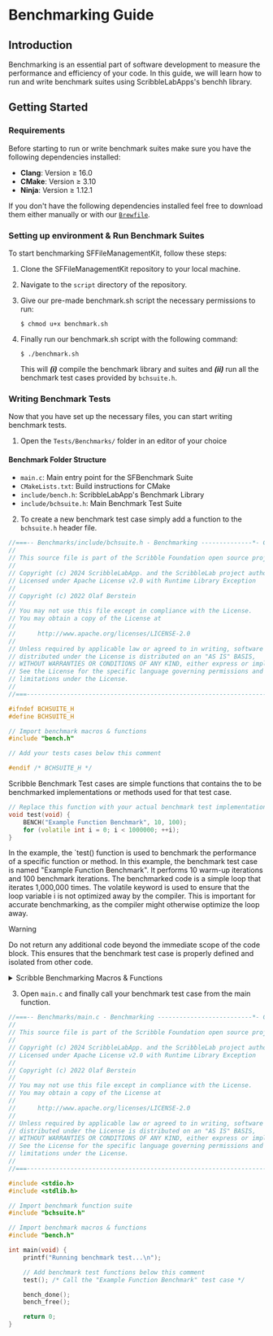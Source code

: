 # Benchmarking Guide

## Introduction

Benchmarking is an essential part of software development to measure the performance and efficiency of your code. In this guide, we will learn how to run and write benchmark suites using ScribbleLabApps's benchh library.

## Getting Started

### Requirements

Before starting to run or write benchmark suites make sure you have the following dependencies installed:

- **Clang**: Version ≥ 16.0
- **CMake**: Version ≥ 3.10
- **Ninja**: Version ≥ 1.12.1

If you don't have the following dependencies installed feel free to download them either manually or with our [`Brewfile`](https://github.com/ScribbleLabApp/SFFileManagementKit/blob/main/Brewfile).

### Setting up environment & Run Benchmark Suites

To start benchmarking SFFileManagementKit, follow these steps:

1. Clone the SFFileManagementKit repository to your local machine.

2. Navigate to the `script` directory of the repository.

3. Give our pre-made benchmark.sh script the necessary permissions to run:

    ```shell
    $ chmod u+x benchmark.sh
    ```
   
4. Finally run our benchmark.sh script with the following command:

    ```shell
    $ ./benchmark.sh
    ```

    This will ***(i)*** compile the benchmark library and suites and ***(ii)*** run all the benchmark test cases provided by `bchsuite.h`.

### Writing Benchmark Tests

Now that you have set up the necessary files, you can start writing benchmark tests.

1. Open the `Tests/Benchmarks/` folder in an editor of your choice

#### Benchmark Folder Structure

- `main.c`: Main entry point for the SFBenchmark Suite
- `CMakeLists.txt`: Build instructions for CMake
- `include/bench.h`: ScribbleLabApp's Benchmark Library
- `include/bchsuite.h`: Main Benchmark Test Suite

2. To create a new benchmark test case simply add a function to the `bchsuite.h` header file.

```c++
//===-- Benchmarks/include/bchsuite.h - Benchmarking --------------*- C -*-===//
//                                                                            //
// This source file is part of the Scribble Foundation open source project    //
//                                                                            //
// Copyright (c) 2024 ScribbleLabApp. and the ScribbleLab project authors     //
// Licensed under Apache License v2.0 with Runtime Library Exception          //
//                                                                            //
// Copyright (c) 2022 Olaf Berstein                                           //
//                                                                            //
// You may not use this file except in compliance with the License.           //
// You may obtain a copy of the License at                                    //
//                                                                            //
//      http://www.apache.org/licenses/LICENSE-2.0                            //
//                                                                            //
// Unless required by applicable law or agreed to in writing, software        //
// distributed under the License is distributed on an "AS IS" BASIS,          //
// WITHOUT WARRANTIES OR CONDITIONS OF ANY KIND, either express or implied.   //
// See the License for the specific language governing permissions and        //
// limitations under the License.                                             //
//                                                                            //
//===----------------------------------------------------------------------===//

#ifndef BCHSUITE_H
#define BCHSUITE_H

// Import benchmark macros & functions
#include "bench.h"

// Add your tests cases below this comment

#endif /* BCHSUITE_H */
```

Scribble Benchmark Test cases are simple functions that contains the to be benchmarked implementations or methods used for that test case.

```c++
// Replace this function with your actual benchmark test implementation
void test(void) {
    BENCH("Example Function Benchmark", 10, 100);
    for (volatile int i = 0; i < 1000000; ++i);
}
```

In the example, the `test() function is used to benchmark the performance of a specific function or method.
In this example, the benchmark test case is named "Example Function Benchmark". It performs 10 warm-up iterations and 100 benchmark iterations. The benchmarked code is a simple loop that iterates 1,000,000 times.
The volatile keyword is used to ensure that the loop variable i is not optimized away by the compiler. This is important for accurate benchmarking, as the compiler might otherwise optimize the loop away.

> [!Warning]
> Do not return any additional code beyond the immediate scope of the code block. This ensures that the benchmark test case is properly defined and isolated from other code.

<details>
<summary>Scribble Benchmarking Macros & Functions</summary>

#### Scribble Benchmarking Macros & Functions

|                        Method                        | Type |                                                                                        Description                                                                                        |
|:----------------------------------------------------:|:----:|:-----------------------------------------------------------------------------------------------------------------------------------------------------------------------------------------:|
|                  `BENCH_CLOBBER()`                   |  M   | Creates an artificial use of all memory to prevent the compiler from optimizing out memory operations. It ensures that the compiler does not assume that memory operations are redundant. |
|                 `BENCH_VOLATILE(x)`                  |  M   |              Creates an artificial dependency between `x` and all memory operations. This prevents the compiler from reordering or optimizing out operations involving `x`.               |
|               `BENCH_VOLATILE_REG(x)`                |  M   |                                                           Similar to `BENCH_VOLATILE`, but specifically for register variables.                                                           |
|               `BENCH_VOLATILE_MEM(x)`                |  M   |                                                        Similar to `BENCH_VOLATILE`, but specifically for memory-mapped variables.                                                         |
|               `BENCH_CLOBBER_WITH(x)`                |  M   |                                   Ensures that the variable `x` is used in a way that prevents compiler optimizations and also calls `bench__use_ptr`.                                    |
|             `BENCH_CLOBBER_WITH_REG(x)`              |  M   |                                                               Similar to `BENCH_CLOBBER_WITH`, but for register variables.                                                                |
|             `BENCH_CLOBBER_WITH_MEM(x)`              |  M   |                                                             Similar to `BENCH_CLOBBER_WITH`, but for memory-mapped variables.                                                             |
|                `bench_gettime(void)`                 |  fn  |             Returns the current time in seconds. It uses different clock sources depending on the platform (`CLOCK_PROCESS_CPUTIME_ID`, `CLOCK_MONOTONIC_RAW`, or `clock()`).             |
|          `bench_append(char const *title)`           |  fn  |                                 Appends a new benchmark record with the given `title` to the internal benchmark data. Allocates more memory if necessary.                                 |
|             `bench_update(double time)`              |  fn  |                                  Updates the most recent benchmark record with the provided `time`. Computes mean, standard deviation, and minimum time.                                  |
| `bench_record_cmp(void const *lhs, void const *rhs)` |  fn  |                                                 Comparison function for sorting benchmark records by their mean time in ascending order.                                                  |
|                  `bench_done(void)`                  |  fn  |                        Finalizes the benchmarking process by sorting records and printing the results, including mean time, standard deviation, and minimum time.                         |
|                  `bench_free(void)`                  |  fn  |                                                                     Frees the memory allocated for benchmark records.                                                                     |
|              `bench_hash64(uint64_t x)`              |  fn  |                                       Hashes a 64-bit integer using a custom hashing algorithm. Useful for generating hash values for benchmarking.                                       |

</details>

3. Open `main.c` and finally call your benchmark test case from the main function.

```c++
//===-- Benchmarks/main.c - Benchmarking --------------------------*- C -*-===//
//                                                                            //
// This source file is part of the Scribble Foundation open source project    //
//                                                                            //
// Copyright (c) 2024 ScribbleLabApp. and the ScribbleLab project authors     //
// Licensed under Apache License v2.0 with Runtime Library Exception          //
//                                                                            //
// Copyright (c) 2022 Olaf Berstein                                           //
//                                                                            //
// You may not use this file except in compliance with the License.           //
// You may obtain a copy of the License at                                    //
//                                                                            //
//      http://www.apache.org/licenses/LICENSE-2.0                            //
//                                                                            //
// Unless required by applicable law or agreed to in writing, software        //
// distributed under the License is distributed on an "AS IS" BASIS,          //
// WITHOUT WARRANTIES OR CONDITIONS OF ANY KIND, either express or implied.   //
// See the License for the specific language governing permissions and        //
// limitations under the License.                                             //
//                                                                            //
//===----------------------------------------------------------------------===//

#include <stdio.h>
#include <stdlib.h>

// Import benchmark function suite
#include "bchsuite.h"

// Import benchmark macros & functions
#include "bench.h"

int main(void) {
    printf("Running benchmark test...\n");

    // Add benchmark test functions below this comment
    test(); /* Call the "Example Function Benchmark" test case */

    bench_done();
    bench_free();

    return 0;
}
```